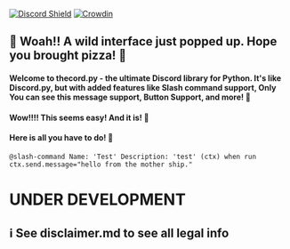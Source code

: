[![Discord Shield](https://discordapp.com/api/guilds/1025797863114022972/widget.png?style=shield)](https://discord.gg/VgTuKkuGk5) [![Crowdin](https://badges.crowdin.net/thecord_python/localized.svg)](https://crowdin.com/project/thecord_python)

## 🐾 Woah!! A wild interface just popped up. Hope you brought pizza! 🍕

#### Welcome to thecord.py - the ultimate Discord library for Python. It's like Discord.py, but with added features like Slash command support, Only You can see this message support, Button Support, and more! 🤯

#### Wow!!!! This seems easy! And it is! 🎉
#### Here is all you have to do! 🎊

`@slash-command Name: 'Test' Description: 'test' (ctx) when run ctx.send.message="hello from the mother ship."`
# UNDER DEVELOPMENT
## ℹ See disclaimer.md to see all legal info
